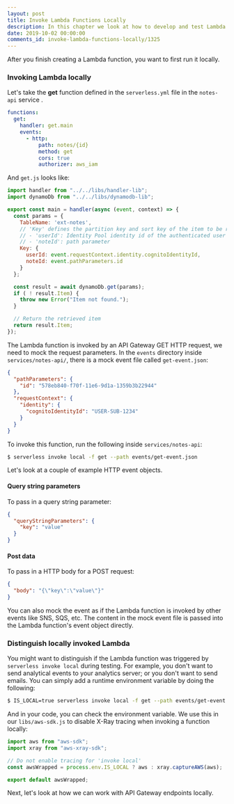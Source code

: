 ```yaml
---
layout: post
title: Invoke Lambda Functions Locally
description: In this chapter we look at how to develop and test Lambda functions locally. We look at the different types of event payloads to use for HTTP based Lambda functions.
date: 2019-10-02 00:00:00
comments_id: invoke-lambda-functions-locally/1325
---
```


After you finish creating a Lambda function, you want to first run it locally.

### Invoking Lambda locally

Let's take the **get** function defined in the `serverless.yml` file in the `notes-api` service .

``` yaml
functions:
  get:
    handler: get.main
    events:
      - http:
          path: notes/{id}
          method: get
          cors: true
          authorizer: aws_iam
```

And `get.js` looks like:

``` javascript
import handler from "../../libs/handler-lib";
import dynamoDb from "../../libs/dynamodb-lib";

export const main = handler(async (event, context) => {
  const params = {
    TableName: 'ext-notes',
    // 'Key' defines the partition key and sort key of the item to be retrieved
    // - 'userId': Identity Pool identity id of the authenticated user
    // - 'noteId': path parameter
    Key: {
      userId: event.requestContext.identity.cognitoIdentityId,
      noteId: event.pathParameters.id
    }
  };

  const result = await dynamoDb.get(params);
  if ( ! result.Item) {
    throw new Error("Item not found.");
  }

  // Return the retrieved item
  return result.Item;
});
```

The Lambda function is invoked by an API Gateway GET HTTP request, we need to mock the request parameters. In the `events` directory inside `services/notes-api/`, there  is a mock event file called `get-event.json`:

``` json
{
  "pathParameters": {
    "id": "578eb840-f70f-11e6-9d1a-1359b3b22944"
  },
  "requestContext": {
    "identity": {
      "cognitoIdentityId": "USER-SUB-1234"
    }
  }
}
```

To invoke this function, run the following inside `services/notes-api`:

``` bash
$ serverless invoke local -f get --path events/get-event.json
```

Let's look at a couple of example HTTP event objects.

#### Query string parameters

To pass in a query string parameter:

``` json
{
  "queryStringParameters": {
    "key": "value"
  }
}
```

#### Post data

To pass in a HTTP body for a POST request:

``` json
{
  "body": "{\"key\":\"value\"}"
}
```

You can also mock the event as if the Lambda function is invoked by other events like SNS, SQS, etc. The content in the mock event file is passed into the Lambda function's event object directly.

### Distinguish locally invoked Lambda

You might want to distinguish if the Lambda function was triggered by `serverless invoke local` during testing. For example, you don't want to send analytical events to your analytics server; or you don't want to send emails. You can simply add a runtime environment variable by doing the following:

``` bash
$ IS_LOCAL=true serverless invoke local -f get --path events/get-event.json
```

And in your code, you can check the environment variable. We use this in our `libs/aws-sdk.js` to disable X-Ray tracing when invoking a function locally:

``` javascript
import aws from "aws-sdk";
import xray from "aws-xray-sdk";

// Do not enable tracing for 'invoke local'
const awsWrapped = process.env.IS_LOCAL ? aws : xray.captureAWS(aws);

export default awsWrapped;
```

Next, let's look at how we can work with API Gateway endpoints locally.
